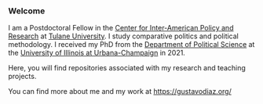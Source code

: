 ### Welcome

I am a Postdoctoral Fellow in the [Center for Inter-American Policy and Research](http://cipr.tulane.edu) at [Tulane University](https://tulane.edu/). I study comparative politics and political methodology. I received my PhD from the [Department of Political Science](https://pol.illinois.edu/) at the [University of Illinois at Urbana-Champaign](https://illinois.edu/) in 2021.

Here, you will find repositories associated with my research and teaching projects.

You can find more about me and my work at https://gustavodiaz.org/

<!--
**gustavo-diaz/gustavo-diaz** is a ✨ _special_ ✨ repository because its `README.md` (this file) appears on your GitHub profile.

Here are some ideas to get you started:

- 🔭 I’m currently working on ...
- 🌱 I’m currently learning ...
- 👯 I’m looking to collaborate on ...
- 🤔 I’m looking for help with ...
- 💬 Ask me about ...
- 📫 How to reach me: ...
- 😄 Pronouns: ...
- ⚡ Fun fact: ...
-->
